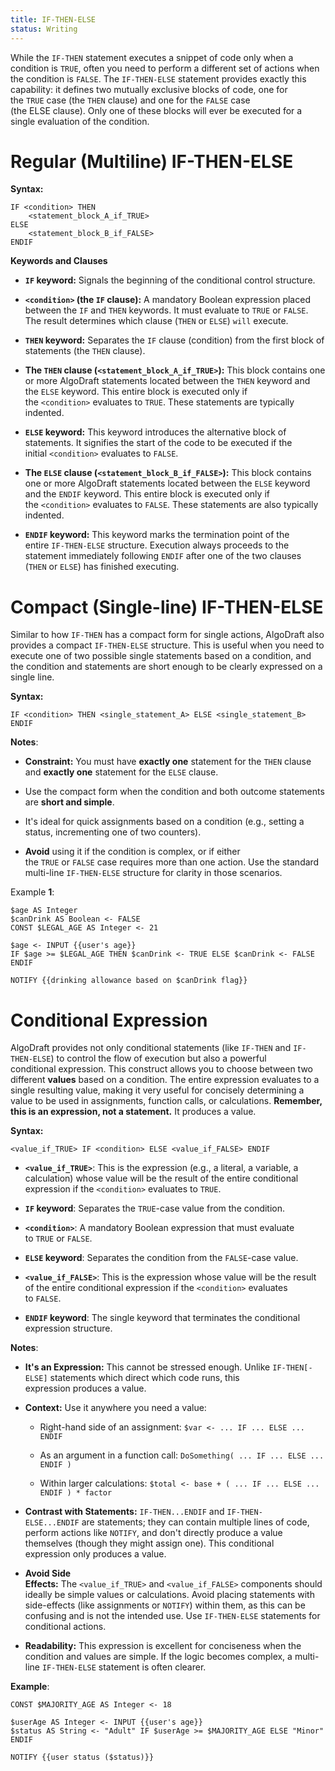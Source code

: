 ```yaml
---
title: IF-THEN-ELSE
status: Writing
---
```

While the `IF-THEN` statement executes a snippet of code only when a condition is `TRUE`, often you need to perform a different set of actions when the condition is `FALSE`. The `IF-THEN-ELSE` statement provides exactly this capability: it defines two mutually exclusive blocks of code, one for the `TRUE` case (the `THEN` clause) and one for the `FALSE` case (the ELSE clause). Only one of these blocks will ever be executed for a single evaluation of the condition.

# Regular (Multiline) IF-THEN-ELSE

**Syntax:**

```
IF <condition> THEN
    <statement_block_A_if_TRUE>
ELSE
    <statement_block_B_if_FALSE>
ENDIF
```

**Keywords and Clauses**

- **`IF` keyword:** Signals the beginning of the conditional control structure.

- **`<condition>` (the `IF` clause):** A mandatory Boolean expression placed between the `IF` and `THEN` keywords. It must evaluate to `TRUE` or `FALSE`. The result determines which clause (`THEN` or `ELSE`) `will` execute.

- **`THEN` keyword:** Separates the `IF` clause (condition) from the first block of statements (the `THEN` clause).

- **The `THEN` clause (`<statement_block_A_if_TRUE>`):** This block contains one or more AlgoDraft statements located between the `THEN` keyword and the `ELSE` keyword. This entire block is executed only if the `<condition>` evaluates to `TRUE`. These statements are typically indented.

- **`ELSE` keyword:** This keyword introduces the alternative block of statements. It signifies the start of the code to be executed if the initial `<condition>` evaluates to `FALSE`.

- **The `ELSE` clause (`<statement_block_B_if_FALSE>`):** This block contains one or more AlgoDraft statements located between the `ELSE` keyword and the `ENDIF` keyword. This entire block is executed only if the `<condition>` evaluates to `FALSE`. These statements are also typically indented.

- **`ENDIF` keyword:** This keyword marks the termination point of the entire `IF-THEN-ELSE` structure. Execution always proceeds to the statement immediately following `ENDIF` after one of the two clauses (`THEN` or `ELSE`) has finished executing.

# Compact (Single-line) IF-THEN-ELSE

Similar to how `IF-THEN` has a compact form for single actions, AlgoDraft also provides a compact `IF-THEN-ELSE` structure. This is useful when you need to execute one of two possible single statements based on a condition, and the condition and statements are short enough to be clearly expressed on a single line.

**Syntax:**

```
IF <condition> THEN <single_statement_A> ELSE <single_statement_B> ENDIF
```

**Notes**:

- **Constraint:** You must have **exactly one** statement for the `THEN` clause and **exactly one** statement for the `ELSE` clause.

- Use the compact form when the condition and both outcome statements are **short and simple**.

- It's ideal for quick assignments based on a condition (e.g., setting a status, incrementing one of two counters).

- **Avoid** using it if the condition is complex, or if either the `TRUE` or `FALSE` case requires more than one action. Use the standard multi-line `IF-THEN-ELSE` structure for clarity in those scenarios.

Example **1**:

```
$age AS Integer
$canDrink AS Boolean <- FALSE
CONST $LEGAL_AGE AS Integer <- 21

$age <- INPUT {{user's age}}
IF $age >= $LEGAL_AGE THEN $canDrink <- TRUE ELSE $canDrink <- FALSE ENDIF

NOTIFY {{drinking allowance based on $canDrink flag}}
```

# Conditional Expression

AlgoDraft provides not only conditional statements (like `IF-THEN` and `IF-THEN-ELSE`) to control the flow of execution but also a powerful conditional expression. This construct allows you to choose between two different **values** based on a condition. The entire expression evaluates to a single resulting value, making it very useful for concisely determining a value to be used in assignments, function calls, or calculations. **Remember, this is an expression, not a statement.** It produces a value.

**Syntax:**

```
<value_if_TRUE> IF <condition> ELSE <value_if_FALSE> ENDIF
```

- **`<value_if_TRUE>`**: This is the expression (e.g., a literal, a variable, a calculation) whose value will be the result of the entire conditional expression if the `<condition>` evaluates to `TRUE`.

- **`IF` keyword**: Separates the `TRUE`-case value from the condition.

- **`<condition>`**: A mandatory Boolean expression that must evaluate to `TRUE` or `FALSE`.

- **`ELSE` keyword**: Separates the condition from the `FALSE`-case value.

- **`<value_if_FALSE>`**: This is the expression whose value will be the result of the entire conditional expression if the `<condition>` evaluates to `FALSE`.

- **`ENDIF` keyword**: The single keyword that terminates the conditional expression structure.

**Notes**:

- **It's an Expression:** This cannot be stressed enough. Unlike `IF-THEN[-ELSE]` statements which direct which code runs, this expression produces a value.

- **Context:** Use it anywhere you need a value:
    
    - Right-hand side of an assignment: `$var <- ... IF ... ELSE ... ENDIF`
    
    - As an argument in a function call: `DoSomething( ... IF ... ELSE ... ENDIF )`
    
    - Within larger calculations: `$total <- base + ( ... IF ... ELSE ... ENDIF ) * factor`

- **Contrast with Statements:** `IF-THEN...ENDIF` and `IF-THEN-ELSE...ENDIF` are statements; they can contain multiple lines of code, perform actions like `NOTIFY`, and don't directly produce a value themselves (though they might assign one). This conditional expression only produces a value.

- **Avoid Side Effects:** The `<value_if_TRUE>` and `<value_if_FALSE>` components should ideally be simple values or calculations. Avoid placing statements with side-effects (like assignments or `NOTIFY`) within them, as this can be confusing and is not the intended use. Use `IF-THEN-ELSE` statements for conditional actions.

- **Readability:** This expression is excellent for conciseness when the condition and values are simple. If the logic becomes complex, a multi-line `IF-THEN-ELSE` statement is often clearer.

**Example**:

```
CONST $MAJORITY_AGE AS Integer <- 18

$userAge AS Integer <- INPUT {{user's age}}
$status AS String <- "Adult" IF $userAge >= $MAJORITY_AGE ELSE "Minor" ENDIF

NOTIFY {{user status ($status)}}
```